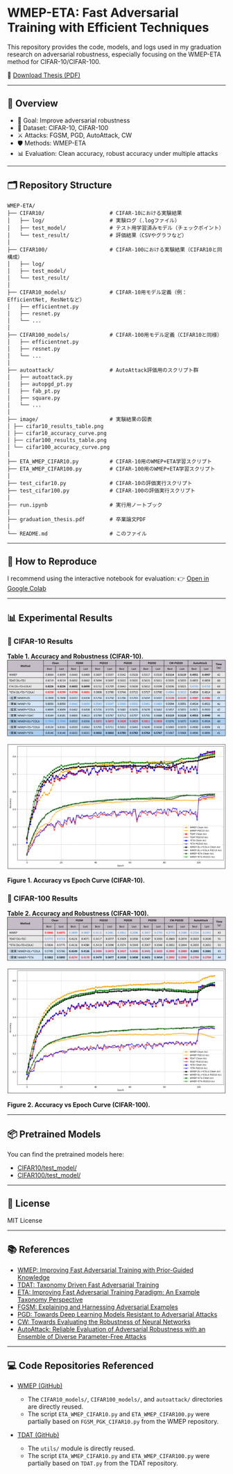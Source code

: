 # WMEP-ETA: Fast Adversarial Training with Efficient Techniques

This repository provides the code, models, and logs used in my graduation research on adversarial robustness, especially focusing on the WMEP-ETA method for CIFAR-10/CIFAR-100.

📎 [Download Thesis (PDF)](./graduation_thesis.pdf)

---

## 🧠 Overview

- 🎯 Goal: Improve adversarial robustness
- 🧪 Dataset: CIFAR-10, CIFAR-100
- ⚔️ Attacks: FGSM, PGD, AutoAttack, CW
- 🛡 Methods: WMEP-ETA
- 📊 Evaluation: Clean accuracy, robust accuracy under multiple attacks

---

## 🗂 Repository Structure
```
WMEP-ETA/
├── CIFAR10/                     # CIFAR-10における実験結果
│   ├── log/                     # 実験ログ（.logファイル）
│   ├── test_model/              # テスト用学習済みモデル（チェックポイント）
│   └── test_result/             # 評価結果（CSVやグラフなど）
│
├── CIFAR100/                    # CIFAR-100における実験結果（CIFAR10と同構成）
│   ├── log/
│   ├── test_model/
│   └── test_result/
│
├── CIFAR10_models/              # CIFAR-10用モデル定義（例：EfficientNet, ResNetなど）
│   ├── efficientnet.py
│   ├── resnet.py
│   └── ...
│
├── CIFAR100_models/             # CIFAR-100用モデル定義（CIFAR10と同様）
│   ├── efficientnet.py
│   ├── resnet.py
│   └── ...
│
├── autoattack/                  # AutoAttack評価用のスクリプト群
│   ├── autoattack.py
│   ├── autopgd_pt.py
│   ├── fab_pt.py
│   ├── square.py
│   └── ...
│
├── image/                       # 実験結果の図表
│ ├── cifar10_results_table.png
│ ├── cifar10_accuracy_curve.png
│ ├── cifar100_results_table.png
│ └── cifar100_accuracy_curve.png
│
├── ETA_WMEP_CIFAR10.py          # CIFAR-10用のWMEP+ETA学習スクリプト
├── ETA_WMEP_CIFAR100.py         # CIFAR-100用のWMEP+ETA学習スクリプト
│
├── test_cifar10.py              # CIFAR-10の評価実行スクリプト
├── test_cifar100.py             # CIFAR-100の評価実行スクリプト
│
├── run.ipynb                    # 実行用ノートブック
│
├── graduation_thesis.pdf        # 卒業論文PDF
│
└── README.md                    # このファイル
```
---

## 🚀 How to Reproduce

I recommend using the interactive notebook for evaluation:
👉 [Open in Google Colab](https://colab.research.google.com/github/7i10/WMEP-ETA/blob/main/run.ipynb)

---

## 📊 Experimental Results

### 🔹 CIFAR-10 Results

**Table 1. Accuracy and Robustness (CIFAR-10).**
![CIFAR-10 Table](./image/cifar10_results_table.png)


![CIFAR-10 Accuracy Curve](./image/cifar10_accuracy_curve.png)

**Figure 1. Accuracy vs Epoch Curve (CIFAR-10).**

### 🔹 CIFAR-100 Results

**Table 2. Accuracy and Robustness (CIFAR-100).**
![CIFAR-100 Table](./image/cifar100_results_table.png)


![CIFAR-100 Accuracy Curve](./image/cifar100_accuracy_curve.png)

**Figure 2. Accuracy vs Epoch Curve (CIFAR-100).** 

---

## 📦 Pretrained Models

You can find the pretrained models here:

- [CIFAR10/test_model/](./CIFAR10/test_model/)
- [CIFAR100/test_model/](./CIFAR100/test_model/)
  
---

## 📃 License

MIT License

---

## 📚 References

- [WMEP: Improving Fast Adversarial Training with Prior-Guided Knowledge](http://arxiv.org/abs/2304.00202)
- [TDAT: Taxonomy Driven Fast Adversarial Training](https://ojs.aaai.org/index.php/AAAI/article/view/28330)
- [ETA: Improving Fast Adversarial Training Paradigm: An Example Taxonomy Perspective](http://arxiv.org/abs/2408.03944)
- [FGSM: Explaining and Harnessing Adversarial Examples](https://arxiv.org/abs/1412.6572)
- [PGD: Towards Deep Learning Models Resistant to Adversarial Attacks](https://arxiv.org/abs/1706.06083)
- [CW: Towards Evaluating the Robustness of Neural Networks](https://arxiv.org/abs/1608.04644)
- [AutoAttack: Reliable Evaluation of Adversarial Robustness with an Ensemble of Diverse Parameter-Free Attacks](https://arxiv.org/abs/2003.01690)

---

## 💻 Code Repositories Referenced

- [WMEP (GitHub)](https://github.com/jiaxiaojunQAQ/FGSM-PGK)
  - The `CIFAR10_models/`, `CIFAR100_models/`, and `autoattack/` directories are directly reused.  
  - The script `ETA_WMEP_CIFAR10.py` and `ETA_WMEP_CIFAR100.py` were partially based on `FGSM_PGK_CIFAR10.py` from the WMEP repository.

- [TDAT (GitHub)](https://github.com/bookman233/TDAT)
  - The `utils/` module is directly reused.
  - The script `ETA_WMEP_CIFAR10.py` and `ETA_WMEP_CIFAR100.py` were partially based on `TDAT.py` from the TDAT repository.
